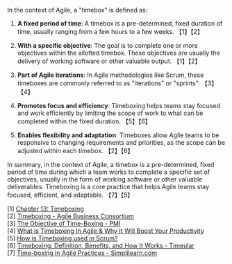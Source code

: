 In the context of Agile, a "timebox" is defined as:

1. **A fixed period of time**: A timebox is a pre-determined, fixed duration of time, usually ranging from a few hours to a few weeks. 【1】【2】

2. **With a specific objective**: The goal is to complete one or more objectives within the allotted timebox. These objectives are usually the delivery of working software or other valuable output. 【1】【2】

3. **Part of Agile iterations**: In Agile methodologies like Scrum, these timeboxes are commonly referred to as "iterations" or "sprints". 【3】【4】

4. **Promotes focus and efficiency**: Timeboxing helps teams stay focused and work efficiently by limiting the scope of work to what can be completed within the fixed duration. 【5】【6】

5. **Enables flexibility and adaptation**: Timeboxes allow Agile teams to be responsive to changing requirements and priorities, as the scope can be adjusted within each timebox. 【2】【6】

In summary, in the context of Agile, a timebox is a pre-determined, fixed period of time during which a team works to complete a specific set of objectives, usually in the form of working software or other valuable deliverables. Timeboxing is a core practice that helps Agile teams stay focused, efficient, and adaptable. 【7】【5】

[1] [Chapter 13: Timeboxing](https://www.agilebusiness.org/dsdm-project-framework/13-timeboxing.html)  
[2] [Timeboxing - Agile Business Consortium](https://www.agilebusiness.org/resource/timeboxing.html)  
[3] [The Objective of Time-Boxing - PMI](https://www.pmi.org/disciplined-agile/the-objective-of-time-boxing)  
[4] [What is Timeboxing In Agile & Why It Will Boost Your Productivity](https://hubstaff.com/blog/timeboxing-agile/)  
[5] [How is Timeboxing used in Scrum?](https://www.scruminc.com/what-is-timeboxing/)  
[6] [Timeboxing: Definition, Benefits, and How It Works - Timeular](https://timeular.com/blog/timeboxing/)  
[7] [Time-boxing in Agile Practices - Simplilearn.com](https://www.simplilearn.com/time-boxing-in-agile-practices-article)
